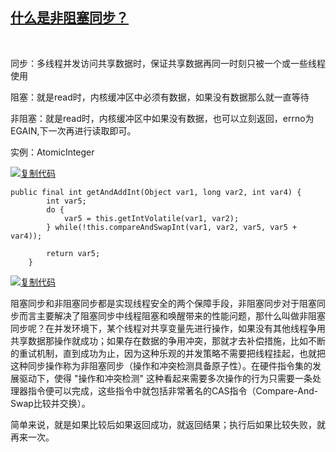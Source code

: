 ## [什么是非阻塞同步？](https://www.cnblogs.com/sloveling/p/11933500.html) 		

​		

同步：多线程并发访问共享数据时，保证共享数据再同一时刻只被一个或一些线程使用

阻塞：就是read时，内核缓冲区中必须有数据，如果没有数据那么就一直等待

非阻塞：就是read时，内核缓冲区中如果没有数据，也可以立刻返回，errno为EGAIN,下一次再进行读取即可。

实例：AtomicInteger

[![复制代码](https://common.cnblogs.com/images/copycode.gif)](javascript:void(0);)

```
public final int getAndAddInt(Object var1, long var2, int var4) {
        int var5;
        do {
            var5 = this.getIntVolatile(var1, var2);
        } while(!this.compareAndSwapInt(var1, var2, var5, var5 + var4));

        return var5;
    }
```

[![复制代码](https://common.cnblogs.com/images/copycode.gif)](javascript:void(0);)

阻塞同步和非阻塞同步都是实现线程安全的两个保障手段，非阻塞同步对于阻塞同步而言主要解决了阻塞同步中线程阻塞和唤醒带来的性能问题，那什么叫做非阻塞同步呢？在并发环境下，某个线程对共享变量先进行操作，如果没有其他线程争用共享数据那操作就成功；如果存在数据的争用冲突，那就才去补偿措施，比如不断的重试机制，直到成功为止，因为这种乐观的并发策略不需要把线程挂起，也就把这种同步操作称为非阻塞同步（操作和冲突检测具备原子性）。在硬件指令集的发展驱动下，使得 "操作和冲突检测" 这种看起来需要多次操作的行为只需要一条处理器指令便可以完成，这些指令中就包括非常著名的CAS指令（Compare-And-Swap比较并交换）。



简单来说，就是如果比较后如果返回成功，就返回结果；执行后如果比较失败，就再来一次。

 